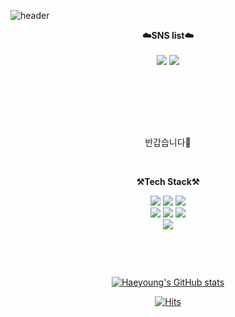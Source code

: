 ![header](https://capsule-render.vercel.app/api?type=wave&color=353F98FF&height=300&section=header&text=I'm%20Haeyoung&fontSize=90)
<br>

<p align="center">
    <Strong>☁️SNS list☁️</Strong><br><br>
    <a href="https://tistory.com/" target="_blank"><img src="https://img.shields.io/badge/DevBlog-535D6C?style=flat-square&logo=Blogger&logoColor=white"/></a>
    <a href="https://www.instagram.com" target="_blank"><img src="https://img.shields.io/badge/Instagram-E4405F?style=flat-square&logo=Instagram&logoColor=white"/></a>
    <br>

<br><br>
<!-- <Strong>📧Email📧</Strong><br>younge1009@gmail.com<br> -->
</p>

<br>

<br>

<p align="center">
반갑습니다👐<br>
</p>

<br>

<p align="center">
    <Strong>⚒️Tech Stack⚒️</Strong><br>
</p>

<p align="center" display="inline-block">
        <img src="https://img.shields.io/badge/React-61DAFB?style=for-the-badge&logo=React&logoColor=white"> 
    <img src="https://img.shields.io/badge/Javascript-F7DF1E?style=for-the-badge&logo=Javascript&logoColor=white"> 
    <img src="https://img.shields.io/badge/css-1572B6?style=for-the-badge&logo=css3&logoColor=white">
    <br/>
  <img src="https://img.shields.io/badge/JAVA-007396?style=for-the-badge&logo=java&logoColor=white"> 
    <img src="https://img.shields.io/badge/Spring-6DB33F?style=for-the-badge&logo=Spring&logoColor=white">
    <img src="https://img.shields.io/badge/SpringBoot-6DB33F?style=for-the-badge&logo=SpringBoot&logoColor=white">
<!--     <img src="https://img.shields.io/badge/mysql-4479A1?style=for-the-badge&logo=mysql&logoColor=white"> -->
    <br/>
    <img src="https://img.shields.io/badge/AWS-232F3E?style=for-the-badge&logo=Amazon AWS&logoColor=white">
</p>

<br>

<p align="center">

</p>

<br>

<div align=center>

[![Haeyoung's GitHub stats](https://github-readme-stats.vercel.app/api?username=haeyoungim&show_icons=true&theme=github_dark&count_private=true)](https://github.com/anuraghazra/github-readme-stats)

[![Hits](https://hits.seeyoufarm.com/api/count/incr/badge.svg?url=https%3A%2F%2Fgithub.com%2Fhaeyoungim%2Fhit-counter&count_bg=%236B69FF&title_bg=%238C3BEB&icon=smugmug.svg&icon_color=%23FFFFFF&title=hits&edge_flat=false)](https://hits.seeyoufarm.com)
